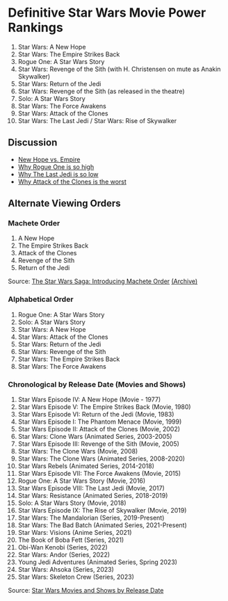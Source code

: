 # Definitive Star Wars Movie Power Rankings

1. Star Wars: A New Hope
2. Star Wars: The Empire Strikes Back
3. Rogue One: A Star Wars Story
4. Star Wars: Revenge of the Sith (with H. Christensen on mute as Anakin Skywalker)
4. Star Wars: Return of the Jedi
5. Star Wars: Revenge of the Sith (as released in the theatre)
6. Solo: A Star Wars Story
7. Star Wars: The Force Awakens
8. Star Wars: Attack of the Clones
9. Star Wars: The Last Jedi / Star Wars: Rise of Skywalker


## Discussion
* [New Hope vs. Empire](new_hope_vs_empire.md)
* [Why Rogue One is so high](why_rogue_one_is_so_high.md)
* [Why The Last Jedi is so low](the_last_jedi.md)
* [Why Attack of the Clones is the worst](clones.md)


## Alternate Viewing Orders

### Machete Order

1. A New Hope
2. The Empire Strikes Back
3. Attack of the Clones
4. Revenge of the Sith
5. Return of the Jedi

Source: [The Star Wars Saga: Introducing Machete Order](http://www.nomachetejuggling.com/2011/11/11/the-star-wars-saga-suggested-viewing-order/)  [(Archive)](https://archive.is/FXYBd)

### Alphabetical Order
1. Rogue One: A Star Wars Story
2. Solo: A Star Wars Story
3. Star Wars: A New Hope
4. Star Wars: Attack of the Clones
5. Star Wars: Return of the Jedi
6. Star Wars: Revenge of the Sith
7. Star Wars: The Empire Strikes Back
8. Star Wars: The Force Awakens

### Chronological by Release Date (Movies and Shows)

1. Star Wars Episode IV: A New Hope (Movie - 1977)
2. Star Wars Episode V: The Empire Strikes Back (Movie, 1980)
3. Star Wars Episode VI: Return of the Jedi (Movie, 1983)
4. Star Wars Episode I: The Phantom Menace (Movie, 1999)
5. Star Wars Episode II: Attack of the Clones (Movie, 2002)
6. Star Wars: Clone Wars (Animated Series, 2003-2005)
7. Star Wars Episode III: Revenge of the Sith (Movie, 2005)
8. Star Wars: The Clone Wars (Movie, 2008)
9. Star Wars: The Clone Wars (Animated Series, 2008-2020)
10. Star Wars Rebels (Animated Series, 2014-2018)
11. Star Wars Episode VII: The Force Awakens (Movie, 2015)
12. Rogue One: A Star Wars Story (Movie, 2016)
13. Star Wars Episode VIII: The Last Jedi (Movie, 2017)
14. Star Wars: Resistance (Animated Series, 2018-2019)
15. Solo: A Star Wars Story (Movie, 2018)
16. Star Wars Episode IX: The Rise of Skywalker (Movie, 2019)
17. Star Wars: The Mandalorian (Series, 2019-Present)
18. Star Wars: The Bad Batch (Animated Series, 2021-Present)
19. Star Wars: Visions (Anime Series, 2021)
20. The Book of Boba Fett (Series, 2021)
21. Obi-Wan Kenobi (Series, 2022)
22. Star Wars: Andor (Series, 2022)
23. Young Jedi Adventures (Animated Series, Spring 2023)
24. Star Wars: Ahsoka (Series, 2023)
25. Star Wars: Skeleton Crew (Series, 2023)

Source: [Star Wars Movies and Shows by Release Date](https://www.ign.com/articles/star-wars-movies-tv-shows-chronological-order)
